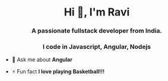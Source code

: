 <h1 align="center">Hi 👋, I'm Ravi</h1>
<h3 align="center">A passionate fullstack developer from India.</h3>
<h3 align="center">I code in Javascript, Angular, Nodejs</h3>

- 💬 Ask me about **Angular**

- ⚡ Fun fact **I love playing Basketball!!!**

<!--
**chandrangreat/chandrangreat** is a ✨ _special_ ✨ repository because its `README.md` (this file) appears on your GitHub profile.

Here are some ideas to get you started:

- 🔭 I’m currently working on ...
- 🌱 I’m currently learning ...
- 👯 I’m looking to collaborate on ...
- 🤔 I’m looking for help with ...
- 💬 Ask me about ...
- 📫 How to reach me: ...
- 😄 Pronouns: ...
- ⚡ Fun fact: ...
-->
